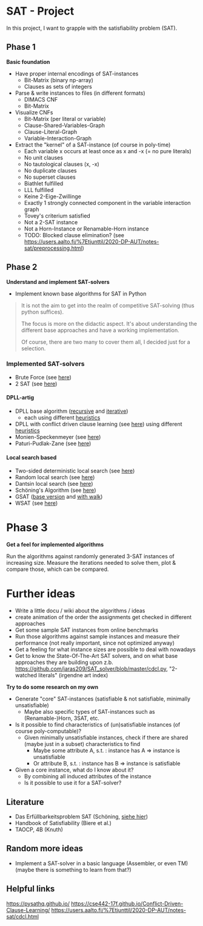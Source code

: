     
# SAT - Project

In this project, I want to grapple with the satisfiability problem (SAT).

## Phase 1

**Basic foundation**

- Have proper internal encodings of SAT-instances
  - Bit-Matrix (binary np-array)
  - Clauses as sets of integers 
- Parse & write instances to files (in different formats)
  - DIMACS CNF
  - Bit-Matrix
- Visualize CNFs
  - Bit-Matrix (per literal or variable)
  - Clause-Shared-Variables-Graph
  - Clause-Literal-Graph
  - Variable-Interaction-Graph
- Extract the "kernel" of a SAT-instance (of course in poly-time)
  - Each variable x occurs at least once as x and -x (= no pure literals)
  - No unit clauses
  - No tautological clauses (x, -x)
  - No duplicate clauses
  - No superset clauses
  - Biathlet fulfilled
  - LLL fulfilled
  - Keine 2-Eige-Zwillinge
  - Exactly 1 strongly connected component in the variable interaction graph
  - Tovey's criterium satisfied
  - Not a 2-SAT instance
  - Not a Horn-Instance or Renamable-Horn instance
  - TODO: Blocked clause elimination? (see https://users.aalto.fi/%7Etjunttil/2020-DP-AUT/notes-sat/preprocessing.html)

## Phase 2

**Understand and implement SAT-solvers**

- Implement known base algorithms for SAT in Python

> It is not the aim to get into the realm of competitive SAT-solving (thus python suffices).
> 
> The focus is more on the didactic aspect. It's about understanding the different base approaches and have a working implementation.
> 
> Of course, there are two many to cover them all, I decided just for a selection.

### Implemented SAT-solvers

- Brute Force (see [here](sat/solve/brute_force.py))
- 2 SAT (see [here](sat/solve/two_sat.py))

#### DPLL-artig

- DPLL base algorithm ([recursive](sat/solve/dpll/dpll_recursive.py) and [iterative](sat/solve/dpll/dpll.py))
  - each using different [heuristics](sat/solve/dpll/heuristics.py)
- DPLL with conflict driven clause learning (see [here](sat/solve/dpll/dpll_cdcl.py))
  using different [heuristics](sat/solve/dpll/heuristics.py)
- Monien-Speckenmeyer (see [here](sat/solve/dpll/monien_speckenmeyer_recursive.py))
- Paturi-Pudlak-Zane (see [here](sat/solve/dpll/paturi_pudlak_zane.py))

#### Local search based

- Two-sided deterministic local search (see [here](sat/solve/local_search/two_sided_deterministic_local_search.py))
- Random local search (see [here](sat/solve/local_search/random_local_search.py))
- Dantsin local search (see [here](sat/solve/local_search/dantsin_local_search.py))
- Schöning's Algorithm (see [here](sat/solve/local_search/schoening.py))
- GSAT ([base version](sat/solve/local_search/greedy_sat.py) and [with walk](sat/solve/local_search/greedy_sat_with_walk.py))
- WSAT (see [here](sat/solve/local_search/walk_sat.py))

# Phase 3

**Get a feel for implemented algorithms**

Run the algorithms against randomly generated 3-SAT instances of increasing size.
Measure the iterations needed to solve them, plot & compare those, which can be compared.

# Further ideas

- Write a little docu / wiki about the algorithms / ideas 
- create animation of the order the assignments get checked in different approaches
- Get some sample SAT instances from online benchmarks
- Run those algorithms against sample instances and measure their performance (not really important, since not optimized anyway)
- Get a feeling for what instance sizes are possible to deal with nowadays
- Get to know the State-Of-The-Art SAT solvers, and on what base approaches they are building upon
  z.b. https://github.com/jaras209/SAT_solver/blob/master/cdcl.py, "2-watched literals" (irgendne art index)

**Try to do some research on my own** 

- Generate "core" SAT-instances (satisfiable & not satisfiable, minimally unsatisfiable)
  - Maybe also specific types of SAT-instances such as (Renamable-)Horn, 3SAT, etc.
- Is it possible to find characteristics of (un)satisfiable instances (of course poly-computable)?
  - Given minimally unsatisfiable instances, check if there are shared (maybe just in a subset) characteristics to find
    - Maybe some attribute A, s.t. : instance has A => instance is unsatisfiable
    - Or attribute B, s.t. : instance has B => instance is satisfiable
- Given a core instance, what do I know about it?
  - By combining all induced attributes of the instance
  - Is it possible to use it for a SAT-solver?

## Literature

- Das Erfüllbarkeitsproblem SAT (Schöning, [siehe hier](https://www.google.de/books/edition/Das_Erf%C3%BCllbarkeitsproblem_SAT/55HzCQAAQBAJ?hl=de&gbpv=0))
- Handbook of Satisfiability (Biere et al.)
- TAOCP, 4B (Knuth)

## Random more ideas

- Implement a SAT-solver in a basic language (Assembler, or even TM) (maybe there is something to learn from that?)

## Helpful links

https://pysathq.github.io/
https://cse442-17f.github.io/Conflict-Driven-Clause-Learning/
https://users.aalto.fi/%7Etjunttil/2020-DP-AUT/notes-sat/cdcl.html

